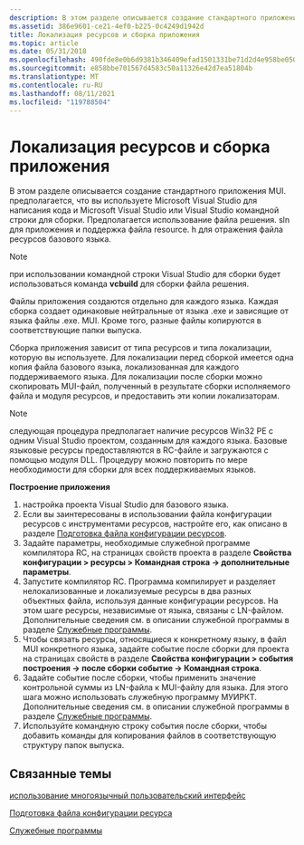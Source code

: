 ```yaml
---
description: В этом разделе описывается создание стандартного приложения MUI.
ms.assetid: 386e9601-ce21-4ef0-b225-0c4249d1942d
title: Локализация ресурсов и сборка приложения
ms.topic: article
ms.date: 05/31/2018
ms.openlocfilehash: 490fde8e0b6d9381b346409efad1501331be71d2d4e958be050274dc0428fe62
ms.sourcegitcommit: e858bbe701567d4583c50a11326e42d7ea51804b
ms.translationtype: MT
ms.contentlocale: ru-RU
ms.lasthandoff: 08/11/2021
ms.locfileid: "119788504"
---
```

# <a name="localizing-resources-and-building-the-application"></a>Локализация ресурсов и сборка приложения

В этом разделе описывается создание стандартного приложения MUI. предполагается, что вы используете Microsoft Visual Studio для написания кода и Microsoft Visual Studio или Visual Studio командной строки для сборки. Предполагается использование файла решения. sln для приложения и поддержка файла resource. h для отражения файла ресурсов базового языка.

> [!Note]  
> при использовании командной строки Visual Studio для сборки будет использоваться команда **vcbuild** для сборки файла решения.

 

Файлы приложения создаются отдельно для каждого языка. Каждая сборка создает одинаковые нейтральные от языка .exe и зависящие от языка файлы .exe. MUI. Кроме того, разные файлы копируются в соответствующие папки выпуска.

Сборка приложения зависит от типа ресурсов и типа локализации, которую вы используете. Для локализации перед сборкой имеется одна копия файла базового языка, локализованная для каждого поддерживаемого языка. Для локализации после сборки можно скопировать MUI-файл, полученный в результате сборки исполняемого файла и модуля ресурсов, и предоставить эти копии локализаторам.

> [!Note]  
> следующая процедура предполагает наличие ресурсов Win32 PE с одним Visual Studio проектом, созданным для каждого языка. Базовые языковые ресурсы предоставляются в RC-файле и загружаются с помощью модуля DLL. Процедуру можно повторить по мере необходимости для сборки для всех поддерживаемых языков.

 

**Построение приложения**

1.  настройка проекта Visual Studio для базового языка.
2.  Если вы заинтересованы в использовании файла конфигурации ресурсов с инструментами ресурсов, настройте его, как описано в разделе [Подготовка файла конфигурации ресурсов](preparing-a-resource-configuration-file.md).
3.  Задайте параметры, необходимые служебной программе компилятора RC, на страницах свойств проекта в разделе **Свойства конфигурации > ресурсы > Командная строка → дополнительные параметры**.
4.  Запустите компилятор RC. Программа компилирует и разделяет нелокализованные и локализуемые ресурсы в два разных объектных файла, используя данные конфигурации ресурсов. На этом шаге ресурсы, независимые от языка, связаны с LN-файлом. Дополнительные сведения см. в описании служебной программы в разделе [Служебные программы](resource-utilities.md).
5.  Чтобы связать ресурсы, относящиеся к конкретному языку, в файл MUI конкретного языка, задайте событие после сборки для проекта на страницах свойств в разделе **Свойства конфигурации > события построения → после сборки событие → Командная строка**.
6.  Задайте событие после сборки, чтобы применить значение контрольной суммы из LN-файла к MUI-файлу для языка. Для этого шага можно использовать служебную программу МУИРКТ. Дополнительные сведения см. в описании служебной программы в разделе [Служебные программы](resource-utilities.md).
7.  Используйте командную строку события после сборки, чтобы добавить команды для копирования файлов в соответствующую структуру папок выпуска.

## <a name="related-topics"></a>Связанные темы

<dl> <dt>

[использование многоязычный пользовательский интерфейс](using-multilingual-user-interface.md)
</dt> <dt>

[Подготовка файла конфигурации ресурса](preparing-a-resource-configuration-file.md)
</dt> <dt>

[Служебные программы](resource-utilities.md)
</dt> </dl>

 

 



